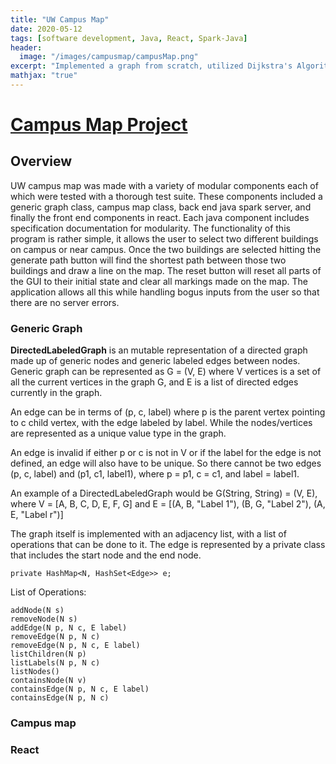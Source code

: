 ```yaml
---
title: "UW Campus Map"
date: 2020-05-12
tags: [software development, Java, React, Spark-Java]
header:
  image: "/images/campusmap/campusMap.png"
excerpt: "Implemented a graph from scratch, utilized Dijkstra's Algorithmto find Shortest path between two locations at UW"
mathjax: "true"
---
```


# [Campus Map Project](https://github.com/mulepati/campusMap)

## Overview

UW campus map was made with a variety of modular components each of which were tested with a thorough test suite. These components included a generic graph class, campus map class, back end java spark server, and finally the front end components in react. Each java component includes specification documentation for modularity. The functionality of this program is rather simple, it allows the user to select two different buildings on campus or near campus. Once the two buildings are selected hitting the generate path button will find the shortest path between those two buildings and draw a line on the map. The reset button will reset all parts of the GUI to their initial state and clear all markings made on the map. The application allows all this while handling bogus inputs from the user so that there are no server errors.

### Generic Graph

**DirectedLabeledGraph** is an mutable representation of a directed graph made up of generic nodes and generic labeled edges between nodes. Generic graph can be represented as G = (V, E) where V vertices is a set of all the current vertices in the graph G, and E is a list of directed edges currently in the graph.

An edge can be in terms of (p, c, label) where p is the parent vertex pointing to c child vertex, with the edge labeled by label. While the nodes/vertices are represented as a unique value type in the graph.

An edge is invalid if either p or c is not in V or if the label for the edge is not defined, an edge will also have to be unique. So there cannot be two edges (p, c, label) and (p1, c1, label1), where p = p1, c = c1, and label = label1.
 
An example of a DirectedLabeledGraph would be G(String, String) = (V, E), where V = [A, B, C, D, E, F, G] and E = [(A, B, "Label 1"), (B, G, "Label 2"), (A, E, "Label r")]
 
The graph itself is implemented with an adjacency list, with a list of operations that can be done to it. The edge is represented by a private class that includes the start node
and the end node.
```    
private HashMap<N, HashSet<Edge>> e;
```

List of Operations:

```
addNode(N s)
removeNode(N s)
addEdge(N p, N c, E label)
removeEdge(N p, N c)
removeEdge(N p, N c, E label)
listChildren(N p)
listLabels(N p, N c)
listNodes()
containsNode(N v)
containsEdge(N p, N c, E label)
containsEdge(N p, N c)
```

### Campus map

### React

